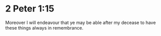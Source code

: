 # 2 Peter 1:15

Moreover I will endeavour that ye may be able after my decease to have these things always in remembrance.